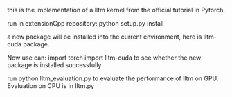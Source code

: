 this is the implementation of a lltm kernel from the official tutorial in Pytorch.

run in extensionCpp repository:
python setup.py install

a new package will be installed into the current environment, here is lltm-cuda package.

Now use can:
import torch
import lltm-cuda
to see whether the new package is installed successfully

run 
python lltm_evaluation.py
to evaluate the performance of lltm on GPU.
Evaluation on CPU is in lltm.py